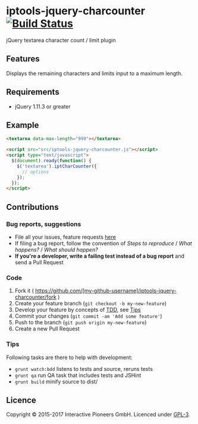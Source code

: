 # iptools-jquery-charcounter [![Build Status](http://img.shields.io/travis/interactive-pioneers/iptools-jquery-charcounter.svg)](https://travis-ci.org/interactive-pioneers/iptools-jquery-charcounter)

jQuery textarea character count / limit plugin

## Features
Displays the remaining characters and limits input to a maximum length.

## Requirements

- jQuery 1.11.3 or greater

## Example

```html
<textarea data-max-length="999"></textarea>

<script src="src/iptools-jquery-charcounter.js"></script>
<script type="text/javascript">
  $(document).ready(function() {
    $('textarea').iptCharCounter({
      // options
    });
  });
</script>

```

## Contributions

### Bug reports, suggestions

- File all your issues, feature requests [here](https://github.com/interactive-pioneers/iptools-jquery-charcounter/issues)
- If filing a bug report, follow the convention of _Steps to reproduce_ / _What happens?_ / _What should happen?_
- __If you're a developer, write a failing test instead of a bug report__ and send a Pull Request

### Code

1. Fork it ( https://github.com/[my-github-username]/iptools-jquery-charcounter/fork )
2. Create your feature branch (`git checkout -b my-new-feature`)
3. Develop your feature by concepts of [TDD](http://en.wikipedia.org/wiki/Test-driven_development), see [Tips](#tips)
3. Commit your changes (`git commit -am 'Add some feature'`)
4. Push to the branch (`git push origin my-new-feature`)
5. Create a new Pull Request

### Tips

Following tasks are there to help with development:

- `grunt watch:bdd` listens to tests and source, reruns tests
- `grunt qa` run QA task that includes tests and JSHint
- `grunt build` minify source to dist/

## Licence
Copyright © 2015-2017 Interactive Pioneers GmbH. Licenced under [GPL-3](LICENSE).
